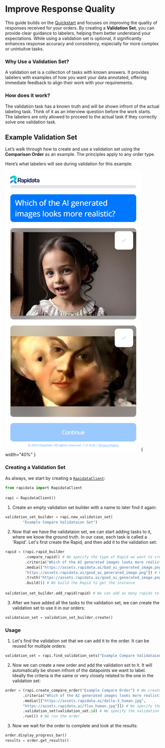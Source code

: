 # Improve Response Quality

This guide builds on the [Quickstart](quickstart.md) and focuses on improving the quality of responses received for your orders. By creating a **Validation Set**, you can provide clear guidance to labelers, helping them better understand your expectations. While using a validation set is optional, it significantly enhances response accuracy and consistency, especially for more complex or unintuitve tasks.

### Why Use a Validation Set?

A validation set is a collection of tasks with known answers. It provides labelers with examples of how you want your data annotated, offering immediate feedback to align their work with your requirements.

### How does it work?

The validation task has a known truth and will be shown infront of the actual labeling task. Think of it as an interview question before the work starts. The labelers are only allowed to proceed to the actual task if they correctly solve one validation task.

## Example Validation Set

Let’s walk through how to create and use a validation set using the **Comparison Order** as an example. The principles apply to any order type.

Here’s what labelers will see during validation for this example:

![Compare Example](./media/order-types/good_bad_ai_image.png){ width="40%" }

### Creating a Validation Set
As always, we start by creating a [`RapidataClient`](reference/rapidata/rapidata_client/rapidata_client.md#rapidata.rapidata_client.rapidata_client.RapidataClient):

```py
from rapidata import RapidataClient

rapi = RapidataClient()
```

1. Create an empty validation set builder with a name to later find it again:

```py
validation_set_builder = rapi.new_validation_set(
        "Example Compare Validataion Set")
```

2. Now that we have the validataion set, we can start adding tasks to it, where we know the ground truth. In our case, each task is called a 'Rapid'. Let's first create the Rapid, and then add it to the validation set:

```py
rapid = (rapi.rapid_builder
         .compare_rapid() # We specify the type of Rapid we want to create
         .criteria("Which of the AI generated images looks more realistic?") # We specifiy the criteria for the labeler how to decide which image to select
         .media(["https://assets.rapidata.ai/bad_ai_generated_image.png", 
         "https://assets.rapidata.ai/good_ai_generated_image.png"]) # We specify the two images that will be compared
         .truth("https://assets.rapidata.ai/good_ai_generated_image.png") # We specify the image that is the correct choice
         .build()) # We build the Rapid to get the instance

validation_set_builder.add_rapid(rapid) # We can add as many rapids to the validation set as we want. Each time, a random one will be chosen to be shown to the labeler.
```

3. After we have added all the tasks to the validation set, we can create the validation set to use it in our orders:

```py
validataion_set = validation_set_builder.create()
```

### Usage

1. Let's find the validation set that we can add it to the order. It can be reused for multiple orders:

```py
validation_set = rapi.find_validation_sets("Example Compare Validataion Set")[0] 
```

2. Now we can create a new order and add the validation set to it. It will automatically be shown infront of the datapoints we want to label. Ideally the criteria is the same or very closely related to the one in the validation set:

```py
order = (rapi.create_compare_order("Example Compare Order") # We create a new order
        .criteria("Which of the AI generated images looks more realistic?") # We specify the criteria for the labeler how to decide which image to select
        .media([["https://assets.rapidata.ai/dalle-3_human.jpg", 
        "https://assets.rapidata.ai/flux_human.jpg"]]) # We specify the images that will be labeled. (list of lists - inner list will be the matched pairs)
        .validation_set(validation_set.id) # We specify the validation set that will be used to validate the order
        .run()) # We run the order
```

3. Now we wait for the order to complete and look at the results:

```py
order.display_progress_bar()
results = order.get_results()
```
